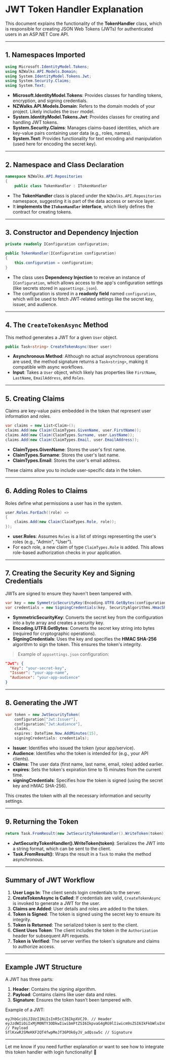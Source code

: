 # **JWT Token Handler Explanation**

This document explains the functionality of the **TokenHandler** class, which is responsible for creating JSON Web Tokens (JWTs) for authenticated users in an ASP.NET Core API.

---

## **1. Namespaces Imported**

```csharp
using Microsoft.IdentityModel.Tokens;
using NZWalks.API.Models.Domain;
using System.IdentityModel.Tokens.Jwt;
using System.Security.Claims;
using System.Text;
```

- **Microsoft.IdentityModel.Tokens**: Provides classes for handling tokens, encryption, and signing credentials.
- **NZWalks.API.Models.Domain**: Refers to the domain models of your project. Likely includes the `User` model.
- **System.IdentityModel.Tokens.Jwt**: Provides classes for creating and handling JWT tokens.
- **System.Security.Claims**: Manages claims-based identities, which are key-value pairs containing user data (e.g., roles, names).
- **System.Text**: Provides functionality for text encoding and manipulation (used here for encoding the secret key).

---

## **2. Namespace and Class Declaration**

```csharp
namespace NZWalks.API.Repositories
{
    public class TokenHandler : ITokenHandler
```

- The **TokenHandler** class is placed under the `NZWalks.API.Repositories` namespace, suggesting it is part of the data access or service layer.
- It **implements the `ITokenHandler` interface**, which likely defines the contract for creating tokens.

---

## **3. Constructor and Dependency Injection**

```csharp
private readonly IConfiguration configuration;

public TokenHandler(IConfiguration configuration)
{
    this.configuration = configuration;
}
```

- The class uses **Dependency Injection** to receive an instance of `IConfiguration`, which allows access to the app's configuration settings (like secrets stored in `appsettings.json`).
- The configuration is stored in a **readonly field** named `configuration`, which will be used to fetch JWT-related settings like the secret key, issuer, and audience.

---

## **4. The `CreateTokenAsync` Method**

This method generates a JWT for a given `User` object.

```csharp
public Task<string> CreateTokenAsync(User user)
```

- **Asynchronous Method**: Although no actual asynchronous operations are used, the method signature returns a `Task<string>`, making it compatible with async workflows.
- **Input**: Takes a `User` object, which likely has properties like `FirstName`, `LastName`, `EmailAddress`, and `Roles`.

---

## **5. Creating Claims**

Claims are key-value pairs embedded in the token that represent user information and roles.

```csharp
var claims = new List<Claim>();
claims.Add(new Claim(ClaimTypes.GivenName, user.FirstName));
claims.Add(new Claim(ClaimTypes.Surname, user.LastName));
claims.Add(new Claim(ClaimTypes.Email, user.EmailAddress));
```

- **ClaimTypes.GivenName**: Stores the user's first name.
- **ClaimTypes.Surname**: Stores the user's last name.
- **ClaimTypes.Email**: Stores the user's email address.

These claims allow you to include user-specific data in the token.

---

## **6. Adding Roles to Claims**

Roles define what permissions a user has in the system.

```csharp
user.Roles.ForEach((role) =>
{
    claims.Add(new Claim(ClaimTypes.Role, role));
});
```

- **user.Roles**: Assumes `Roles` is a list of strings representing the user's roles (e.g., "Admin", "User").
- For each role, a new claim of type `ClaimTypes.Role` is added. This allows role-based authorization checks in your application.

---

## **7. Creating the Security Key and Signing Credentials**

JWTs are signed to ensure they haven't been tampered with.

```csharp
var key = new SymmetricSecurityKey(Encoding.UTF8.GetBytes(configuration["Jwt:Key"]));
var credentials = new SigningCredentials(key, SecurityAlgorithms.HmacSha256);
```

- **SymmetricSecurityKey**: Converts the secret key from the configuration into a byte array and creates a security key.
- **Encoding.UTF8.GetBytes**: Converts the secret key string into bytes (required for cryptographic operations).
- **SigningCredentials**: Uses the key and specifies the **HMAC SHA-256** algorithm to sign the token. This ensures the token's integrity.

> Example of `appsettings.json` configuration:
```json
"Jwt": {
  "Key": "your-secret-key",
  "Issuer": "your-app-name",
  "Audience": "your-app-audience"
}
```

---

## **8. Generating the JWT**

```csharp
var token = new JwtSecurityToken(
    configuration["Jwt:Issuer"],
    configuration["Jwt:Audience"],
    claims,
    expires: DateTime.Now.AddMinutes(15),
    signingCredentials: credentials);
```

- **Issuer**: Identifies who issued the token (your app/service).
- **Audience**: Identifies who the token is intended for (e.g., your API clients).
- **Claims**: The user data (first name, last name, email, roles) added earlier.
- **expires**: Sets the token's expiration time to 15 minutes from the current time.
- **signingCredentials**: Specifies how the token is signed (using the secret key and HMAC SHA-256).

This creates the token with all the necessary information and security settings.

---

## **9. Returning the Token**

```csharp
return Task.FromResult(new JwtSecurityTokenHandler().WriteToken(token));
```

- **JwtSecurityTokenHandler().WriteToken(token)**: Serializes the JWT into a string format, which can be sent to the client.
- **Task.FromResult()**: Wraps the result in a `Task` to make the method asynchronous.

---

## **Summary of JWT Workflow**

1. **User Logs In**: The client sends login credentials to the server.
2. **CreateTokenAsync is Called**: If credentials are valid, `CreateTokenAsync` is invoked to generate a JWT for the user.
3. **Claims are Added**: User details and roles are added to the token.
4. **Token is Signed**: The token is signed using the secret key to ensure its integrity.
5. **Token is Returned**: The serialized token is sent to the client.
6. **Client Uses Token**: The client includes the token in the `Authorization` header for subsequent API requests.
7. **Token is Verified**: The server verifies the token's signature and claims to authorize access.

---

## **Example JWT Structure**

A JWT has three parts:
1. **Header**: Contains the signing algorithm.
2. **Payload**: Contains claims like user data and roles.
3. **Signature**: Ensures the token hasn’t been tampered with.

Example of a JWT:
```
eyJhbGciOiJIUzI1NiIsInR5cCI6IkpXVCJ9. // Header
eyJzdWIiOiIxMjM0NTY3ODkwIiwibmFtZSI6IkpvaG4gRG9lIiwicm9sZSI6IkFkbWluIn0. // Payload
SflKxwRJSMeKKF2QT4fwpMeJf36POk6yJV_adQssw5c // Signature
```

---

Let me know if you need further explanation or want to see how to integrate this token handler with login functionality! 🚀

